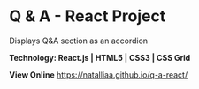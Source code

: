 # Q & A - React Project
Displays Q&A section as an accordion

**Technology: React.js | HTML5 | CSS3 | CSS Grid**

**View Online**
<https://natalliaa.github.io/q-a-react/>
